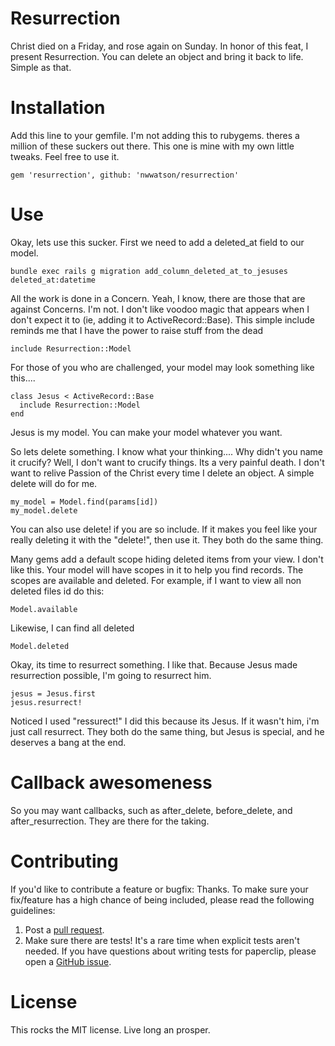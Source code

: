 # Resurrection

Christ died on a Friday, and rose again on Sunday. In honor of this feat, I present Resurrection. You can delete an object and bring it back to life. Simple as that.

# Installation

Add this line to your gemfile. I'm not adding this to rubygems. theres a million of these suckers out there. This one is mine with my own little tweaks. Feel free to use it.

```
gem 'resurrection', github: 'nwwatson/resurrection'
```
# Use

Okay, lets use this sucker. First we need to add a deleted_at field to our model.

```
bundle exec rails g migration add_column_deleted_at_to_jesuses deleted_at:datetime
```


All the work is done in a Concern. Yeah, I know, there are those that are against Concerns. I'm not. I don't like voodoo magic that appears when I don't expect it to (ie, adding it to ActiveRecord::Base). This simple include reminds me that I have the power to raise stuff from the dead

```
include Resurrection::Model
```

For those of you who are challenged, your model may look something like this....

```
class Jesus < ActiveRecord::Base
  include Resurrection::Model
end
```

Jesus is my model. You can make your model whatever you want.

So lets delete something. I know what your thinking.... Why didn't you name it crucify? Well, I don't want to crucify things. Its a very painful death. I don't want to relive Passion of the Christ every time I delete an object. A simple delete will do for me.

```
my_model = Model.find(params[id])
my_model.delete
```

You can also use delete! if you are so include. If it makes you feel like your really deleting it with the "delete!", then use it. They both do the same thing.

Many gems add a default scope hiding deleted items from your view. I don't like this. Your model will have scopes in it to help you find records. The scopes are available and deleted. For example, if I want to view all non deleted files id do this:

```
Model.available
```

Likewise,  I can find all deleted

```
Model.deleted
```

Okay, its time to resurrect something. I like that. Because Jesus made resurrection possible, I'm going to resurrect him.

```
jesus = Jesus.first
jesus.resurrect!
```

Noticed I used "ressurect!" I did this because its Jesus. If it wasn't him, i'm just call resurrect. They both do the same thing, but Jesus is special, and he deserves a bang at the end.


# Callback awesomeness

So you may want callbacks, such as after_delete, before_delete, and after_resurrection. They are there for the taking.

# Contributing

If you'd like to contribute a feature or bugfix: Thanks. To make sure your fix/feature has a high chance of being included, please read the following guidelines:

1. Post a [pull request](https://github.com/thoughtbot/paperclip/compare/).
2. Make sure there are tests! It's a rare time when explicit tests aren't needed. If you have questions about writing tests for paperclip, please open a [GitHub issue](https://github.com/nwwatson/resurrection/issues/new).


# License

This rocks the MIT license. Live long an prosper.
